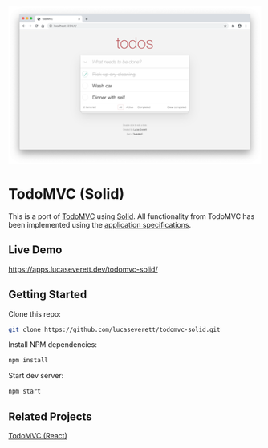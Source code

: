 <div style="text-align:center"><img src ="preview.png" /></div>

# TodoMVC (Solid)

This is a port of [TodoMVC](http://todomvc.com/) using [Solid](https://www.solidjs.com/). All functionality from TodoMVC has been implemented using the [application specifications](https://github.com/tastejs/todomvc/blob/master/app-spec.md).

## Live Demo

https://apps.lucaseverett.dev/todomvc-solid/

## Getting Started

Clone this repo:

```sh
git clone https://github.com/lucaseverett/todomvc-solid.git
```

Install NPM dependencies:

```sh
npm install
```

Start dev server:

```sh
npm start
```

## Related Projects

[TodoMVC (React)](https://github.com/lucaseverett/todomvc-react)
